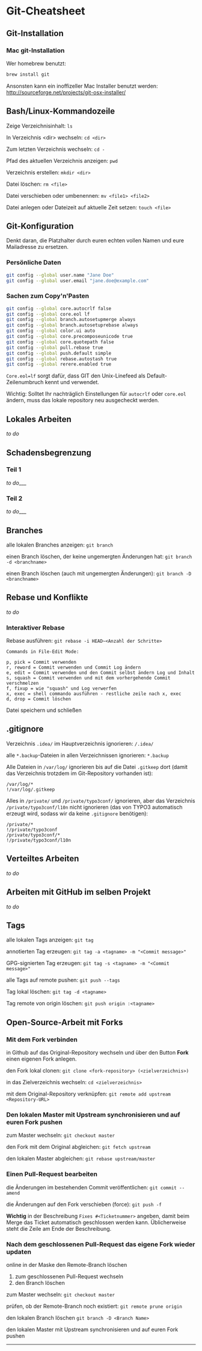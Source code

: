 # Git-Cheatsheet

## Git-Installation

### Mac git-Installation
Wer homebrew benutzt:

```bash
brew install git
```

Ansonsten kann ein inoffizeller Mac Installer benutzt werden:
http://sourceforge.net/projects/git-osx-installer/

## Bash/Linux-Kommandozeile

Zeige Verzeichnisinhalt: `ls` 

In Verzeichnis \<dir\> wechseln: `cd <dir>`
 
Zum letzten Verzeichnis wechseln: `cd - `

Pfad des aktuellen Verzeichnis anzeigen: `pwd`

Verzeichnis erstellen: `mkdir <dir>`

Datei löschen: `rm <file>`

Datei verschieben oder umbenennen: `mv <file1> <file2>`

Datei anlegen oder Dateizeit auf aktuelle Zeit setzen: `touch <file>`

## Git-Konfiguration
Denkt daran, die Platzhalter durch euren echten vollen Namen und eure
Mailadresse zu ersetzen.

### Persönliche Daten

```bash
git config --global user.name "Jane Doe"
git config --global user.email "jane.doe@example.com"
```

### Sachen zum Copy'n'Pasten

```bash
git config --global core.autocrlf false
git config --global core.eol lf
git config --global branch.autosetupmerge always
git config --global branch.autosetuprebase always
git config --global color.ui auto
git config --global core.precomposeunicode true
git config --global core.quotepath false
git config --global pull.rebase true
git config --global push.default simple
git config --global rebase.autostash true
git config --global rerere.enabled true
```

`Core.eol=lf` sorgt dafür, dass GIT den Unix-Linefeed als Default-Zeilenumbruch
kennt und verwendet.

Wichtig: Solltet Ihr nachträglich Einstellungen für `autocrlf` oder `core.eol`
ändern, muss das lokale repository neu ausgecheckt werden.

## Lokales Arbeiten
_to do_

## Schadensbegrenzung
### Teil 1
_to do____

### Teil 2
_to do____

## Branches

alle lokalen Branches anzeigen: `git branch`

einen Branch löschen, der keine ungemergten Änderungen hat:
`git branch -d <branchname>`

einen Branch löschen (auch mit ungemergten Änderungen):
`git branch -D <branchname>`

## Rebase und Konflikte
_to do_

### Interaktiver Rebase

Rebase ausführen: `git rebase -i HEAD~<Anzahl der Schritte>`

```
Commands in File-Edit Mode:

p, pick = Commit verwenden
r, reword = Commit verwenden und Commit Log ändern
e, edit = Commit verwenden und den Commit selbst ändern Log und Inhalt
s, squash = Commit verwenden und mit dem vorhergehende Commit verschmelzen
f, fixup = wie "squash" und Log verwerfen
x, exec = shell commando ausführen - restliche zeile nach x, exec
d, drop = Commit löschen
```

Datei speichern und schließen

## .gitignore
Verzeichnis `.idea/` im Hauptverzeichnis ignorieren: `/.idea/`

alle `*.backup`-Dateien in allen Verzeichnissen ignorieren: `*.backup`

Alle Dateien in `/var/log/` ignorieren bis auf die Datei `.gitkeep` dort (damit
das Verzeichnis trotzdem im Git-Repository vorhanden ist):
```
/var/log/*
!/var/log/.gitkeep
```

Alles in `/private/` und `/private/typo3conf/` ignorieren, aber das
Verzeichnis `/private/typo3conf/l10n` nicht ignorieren (das von TYPO3
automatisch erzeugt wird, sodass wir da keine `.gitignore` benötigen):
```
/private/*
!/private/typo3conf
/private/typo3conf/*
!/private/typo3conf/l10n
```

## Verteiltes Arbeiten
_to do_

## Arbeiten mit GitHub im selben Projekt
_to do_

## Tags

alle lokalen Tags anzeigen: `git tag`

annotierten Tag erzeugen: `git tag -a <tagname> -m "<Commit message>"`

GPG-signierten Tag erzeugen: `git tag -s <tagname> -m "<Commit message>"`

alle Tags auf remote pushen: `git push --tags`

Tag lokal löschen: `git tag -d <tagname>`

Tag remote von origin löschen: `git push origin :<tagname>` 

## Open-Source-Arbeit mit Forks

### Mit dem Fork verbinden
in Github auf das Original-Repository wechseln und über den Button **Fork** einen eigenen Fork anlegen.

den Fork lokal clonen: `git clone <fork-repository> (<zielverzeichnis>)`

in das Zielverzeichnis wechseln: `cd <zielverzeichnis>`

mit dem Original-Repository verknüpfen: `git remote add upstream <Repository-URL>`

### Den lokalen Master mit Upstream synchronisieren und auf euren Fork pushen
zum Master wechseln: `git checkout master`

den Fork mit dem Original abgleichen: `git fetch upstream`

den lokalen Master abgleichen: `git rebase upstream/master`

### Einen Pull-Request bearbeiten
die Änderungen im bestehenden Commit veröffentlichen: `git commit --amend`

die Änderungen auf den Fork verschieben (force): `git push -f`

**Wichtig**
in der Beschreibung `Fixes #<Ticketnummer>` angeben, damit beim Merge das Ticket automatisch geschlossen werden kann. Üblicherweise steht die Zeile am Ende der Beschreibung.

### Nach dem geschlossenen Pull-Request das eigene Fork wieder updaten
online in der Maske den Remote-Branch löschen
1. zum geschlossenen Pull-Request wechseln
1. den Branch löschen

zum Master wechseln: `git checkout master`

prüfen, ob der Remote-Branch noch existiert: `git remote prune origin`

den lokalen Branch löschen `git branch -D <Branch Name>`

den lokalen Master mit Upstream synchronisieren und auf euren Fork pushen

-------
